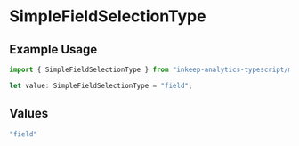 # SimpleFieldSelectionType

## Example Usage

```typescript
import { SimpleFieldSelectionType } from "inkeep-analytics-typescript/models/components";

let value: SimpleFieldSelectionType = "field";
```

## Values

```typescript
"field"
```